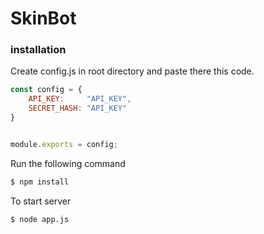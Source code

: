 # SkinBot

### installation

Create config.js in root directory and paste there this code.

```js
const config = {
	API_KEY:     "API_KEY",
	SECRET_HASH: "API_KEY"
}


module.exports = config;
```

Run the following command
```bash
$ npm install
```


To start server
```bash
$ node app.js
```
